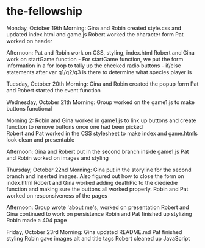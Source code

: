 # the-fellowship

Monday, October 19th
Morning: 	Gina and Robin created style.css and updated index.html and game.js
			Robert worked the character form
			Pat worked on header

Afternoon: 	Pat and Robin work on CSS, styling, index.html
			Robert and Gina work on startGame function
				- For startGame function, we put the form information in a for loop to tally up the checked radio buttons
				- if/else statements after var q1/q2/q3 is there to determine what species player is

Tuesday, October 20th
Morning: 	Gina and Robin created the popup form
			Pat and Robert started the event function

Wednesday, October 21th
Morning:	Group worked on the game1.js to make buttons functional

Morning 2: Robin and Gina worked in game1.js to link up buttons and create function to remove buttons once one had been picked	
			Robert and Pat worked in the CSS stylesheet to make index and game.htmls look clean and presentable

Afternoon:	Gina and Robert put in the second branch inside game1.js 
			Pat and Robin worked on images and styling

Thursday, October 22nd
Morning: 	Gina put in the storyline for the second branch and inserted images. Also figured out how to close the form on index.html
			Robert and Gina worked adding deathPic to the diediedie function and making sure the buttons all worked properly.
			Robin and Pat worked on responsiveness of the pages

Afternoon: 	Group wrote 'about me's, worked on presentation
			Robert and Gina continued to work on persistence
			Robin and Pat finished up stylizing
			Robin made a 404 page

Friday, October 23rd
Morning: 	Gina updated README.md
			Pat finished styling
			Robin gave images alt and title tags
			Robert cleaned up JavaScript
		